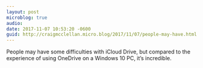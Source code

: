 ```yaml
---
layout: post
microblog: true
audio: 
date: 2017-11-07 10:53:20 -0600
guid: http://craigmcclellan.micro.blog/2017/11/07/people-may-have.html
---
```

People may have some difficulties with iCloud Drive, but compared to the experience of using OneDrive on a Windows 10 PC, it’s incredible.
